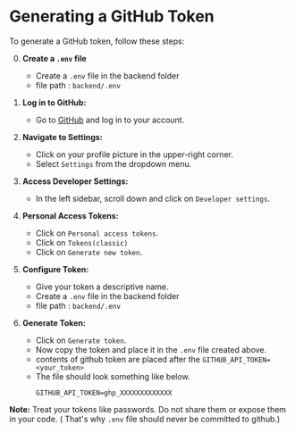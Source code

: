 # Generating a GitHub Token

To generate a GitHub token, follow these steps:

0. **Create a `.env` file**
    - Create a `.env` file in the backend folder 
    - file path : `backend/.env`
1.  **Log in to GitHub:**
    - Go to [GitHub](https://github.com) and log in to your account.

2. **Navigate to Settings:**
    - Click on your profile picture in the upper-right corner.
    - Select `Settings` from the dropdown menu.

3. **Access Developer Settings:**
    - In the left sidebar, scroll down and click on `Developer settings`.

4. **Personal Access Tokens:**
    - Click on `Personal access tokens`.
    - Click on `Tokens(classic)`
    - Click on `Generate new token`.
    

5. **Configure Token:**
    - Give your token a descriptive name.
    - Create a `.env` file in the backend folder 
    - file path : `backend/.env`
   

6. **Generate Token:**
    - Click on `Generate token`.
    - Now copy the token and place it in the `.env` file created above.
    -  contents of github token are placed after the `GITHUB_API_TOKEN=<your_token>` 
    - The file should look something like below.
        ```
        GITHUB_API_TOKEN=ghp_XXXXXXXXXXXXX
        ```

**Note:** Treat your tokens like passwords. Do not share them or expose them in your code. ( That's why `.env` file should never be committed to github.)
